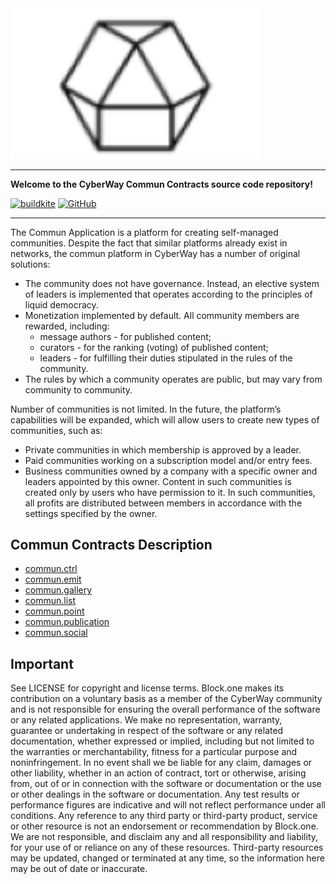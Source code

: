 
<img width="400" src="./docs/logo.png" />

*****  

**Welcome to the CyberWay Commun Contracts source code repository!**  

[![buildkite](https://badge.buildkite.com/e37eaf75ef47a17ecf8d2b451d0175fb22907f5b51c5034334.svg?branch=master)](https://buildkite.com/commun.contracts)
[![GitHub](https://img.shields.io/github/license/cyberway/cyberway.contracts.svg)](https://github.com/cyberway/cyberway.contracts/blob/master/LICENSE)

*****  

The Commun Application is a platform for creating self-managed communities. Despite the fact that similar platforms already exist in networks, the commun platform in CyberWay has a number of original solutions: 

* The community does not have governance. Instead, an elective system of leaders is implemented that operates according to the principles of liquid democracy.
* Monetization implemented by default. All community members are rewarded, including:
  * message authors - for published content;
  * curators - for the ranking (voting) of published content;
  * leaders - for fulfilling their duties stipulated in the rules of the community.
* The rules by which a community operates are public, but may vary from community to community.

Number of communities is not limited. In the future, the platform’s capabilities will be expanded, which will allow users to create new types of communities, such as:
* Private communities in which membership is approved by a leader.
* Paid communities working on a subscription model and/or entry fees.
* Business communities owned by a company with a specific owner and leaders appointed by this owner. Content in such communities is created only by users who have permission to it. In such communities, all profits are distributed between members in accordance with the settings specified by the owner.


## Commun Contracts Description
* [commun.ctrl](https://doxygen.cyberway.io/group__control.html)
* [commun.emit](https://doxygen.cyberway.io/group__emission.html)
* [commun.gallery](https://doxygen.cyberway.io/group_gallery.html)
* [commun.list](https://doxygen.cyberway.io/group__list.html)
* [commun.point](https://doxygen.cyberway.io/group__point.html)
* [commun.publication](https://doxygen.cyberway.io/group__publish.html)
* [commun.social](https://doxygen.cyberway.io/group__social.html)


## Important

See LICENSE for copyright and license terms. Block.one makes its contribution on a voluntary basis as a member of the CyberWay community and is not responsible for ensuring the overall performance of the software or any related applications. We make no representation, warranty, guarantee or undertaking in respect of the software or any related documentation, whether expressed or implied, including but not limited to the warranties or merchantability, fitness for a particular purpose and noninfringement. In no event shall we be liable for any claim, damages or other liability, whether in an action of contract, tort or otherwise, arising from, out of or in connection with the software or documentation or the use or other dealings in the software or documentation.  Any test results or performance figures are indicative and will not reflect performance under all conditions.  Any reference to any third party or third-party product, service or other resource is not an endorsement or recommendation by Block.one.  We are not responsible, and disclaim any and all responsibility and liability, for your use of or reliance on any of these resources. Third-party resources may be updated, changed or terminated at any time, so the information here may be out of date or inaccurate.



